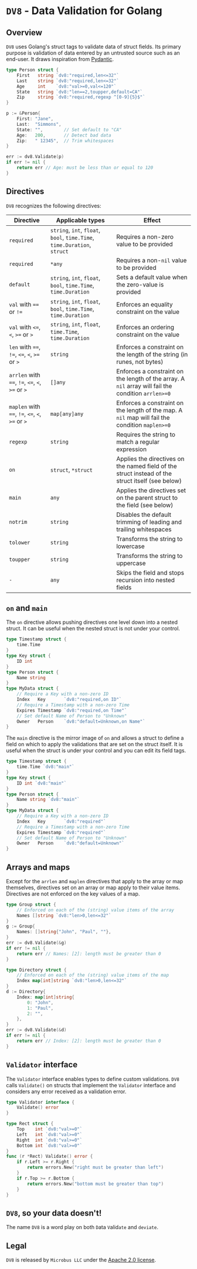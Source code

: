 # `DV8` - Data Validation for Golang

## Overview

`DV8` uses Golang's struct tags to validate data of struct fields.
Its primary purpose is validation of data entered by an untrusted source such as an end-user.
It draws inspiration from [Pydantic](https://docs.pydantic.dev).

```go
type Person struct {
    First   string `dv8:"required,len<=32"`
    Last    string `dv8:"required,len<=32"`
    Age     int    `dv8:"val>=0,val<=120"`
    State   string `dv8:"len==2,toupper,default=CA"`
    Zip     string `dv8:"required,regexp ^[0-9]{5}$"`
}

p := &Person{
    First: "Jane",
    Last:  "Simmons",
    State: "",        // Set default to "CA"
    Age:   200,       // Detect bad data
    Zip:   " 12345",  // Trim whitespaces
}

err := dv8.Validate(p)
if err != nil {
    return err // Age: must be less than or equal to 120
}
```

## Directives

`DV8` recognizes the following directives:

|Directive|Applicable types|Effect|
|---|---|---|
|`required`|`string`, `int`, `float`, `bool`, `time.Time`, `time.Duration`, `struct`|Requires a non-zero value to be provided|
|`required`|`*any`|Requires a non-`nil` value to be provided|
|`default`|`string`, `int`, `float`, `bool`, `time.Time`, `time.Duration`|Sets a default value when the zero-value is provided|
|`val` with `==` or `!=`|`string`, `int`, `float`, `bool`, `time.Time`, `time.Duration`|Enforces an equality constraint on the value|
|`val` with `<=`, `<`, `>=` or `>`|`string`, `int`, `float`, `time.Time`, `time.Duration`|Enforces an ordering constraint on the value|
|`len` with `==`, `!=`, `<=`, `<`, `>=` or `>`|`string`|Enforces a constraint on the length of the string (in runes, not bytes)
|`arrlen` with `==`, `!=`, `<=`, `<`, `>=` or `>`|`[]any`|Enforces a constraint on the length of the array. A `nil` array will fail the condition `arrlen>=0`|
|`maplen` with `==`, `!=`, `<=`, `<`, `>=` or `>`|`map[any]any`|Enforces a constraint on the length of the map. A `nil` map will fail the condition `maplen>=0`|
|`regexp`|`string`|Requires the string to match a regular expression|
|`on`|`struct`, `*struct`|Applies the directives on the named field of the struct instead of the struct itself (see below)|
|`main`|`any`|Applies the directives set on the parent struct to the field (see below)|
|`notrim`|`string`|Disables the default trimming of leading and trailing whitespaces|
|`tolower`|`string`|Transforms the string to lowercase|
|`toupper`|`string`|Transforms the string to uppercase|
|`-`|`any`|Skips the field and stops recursion into nested fields|

## `on` and `main`

The `on` directive allows pushing directives one level down into a nested struct. It can be useful when the nested struct is not under your control.

```go
type Timestamp struct {
    time.Time
}
type Key struct {
    ID int
}
type Person struct {
    Name string
}
type MyData struct {
    // Require a Key with a non-zero ID
    Index   Key       `dv8:"required,on ID"`
    // Require a Timestamp with a non-zero Time 
    Expires Timestamp `dv8:"required,on Time"`
    // Set default Name of Person to "Unknown"
    Owner   Person    `dv8:"default=Unknown,on Name"`
}
```

The `main` directive is the mirror image of `on` and allows a struct to define a field on which to apply the validations that are set on the struct itself. It is useful when the struct is under your control and you can edit its field tags.

```go
type Timestamp struct {
    time.Time `dv8:"main"`
}
type Key struct {
    ID int `dv8:"main"`
}
type Person struct {
    Name string `dv8:"main"`
}
type MyData struct {
    // Require a Key with a non-zero ID
    Index   Key       `dv8:"required"`
    // Require a Timestamp with a non-zero Time 
    Expires Timestamp `dv8:"required"`
    // Set default Name of Person to "Unknown"
    Owner   Person    `dv8:"default=Unknown"`
}
```

## Arrays and maps

Except for the `arrlen` and `maplen` directives that apply to the array or map themselves, directives set
on an array or map apply to their value items.
Directives are not enforced on the key values of a map.

```go
type Group struct {
    // Enforced on each of the (string) value items of the array
    Names []string `dv8:"len>0,len<=32"`
}
g := Group{
    Names: []string{"John", "Paul", ""},
}
err := dv8.Validate(&g)
if err != nil {
    return err // Names: [2]: length must be greater than 0
}
```

```go
type Directory struct {
    // Enforced on each of the (string) value items of the map
    Index map[int]string `dv8:"len>0,len<=32"`
}
d := Directory{
    Index: map[int]string{
        0: "John",
        1: "Paul",
        2: "",
    },
}
err := dv8.Validate(&d)
if err != nil {
    return err // Index: [2]: length must be greater than 0
}
```

## `Validator` interface

The `Validator` interface enables types to define custom validations.
`DV8` calls `Validate()` on structs that implement the `Validator` interface and considers any error received as a validation error.

```go
type Validator interface {
    Validate() error
}
```

```go
type Rect struct {
    Top    int `dv8:"val>=0"`
    Left   int `dv8:"val>=0"`
    Right  int `dv8:"val>=0"`
    Bottom int `dv8:"val>=0"`
}
func (r *Rect) Validate() error {
    if r.Left >= r.Right {
        return errors.New("right must be greater than left")
    }
    if r.Top >= r.Bottom {
        return errors.New("bottom must be greater than top")
    }
}
```

## `DV8`, so your data doesn't!

The name `DV8` is a word play on both `D`ata `V`alid`ate` and `deviate`.

## Legal

`DV8` is released by `Microbus LLC` under the [Apache 2.0 license](http://www.apache.org/licenses/LICENSE-2.0).
